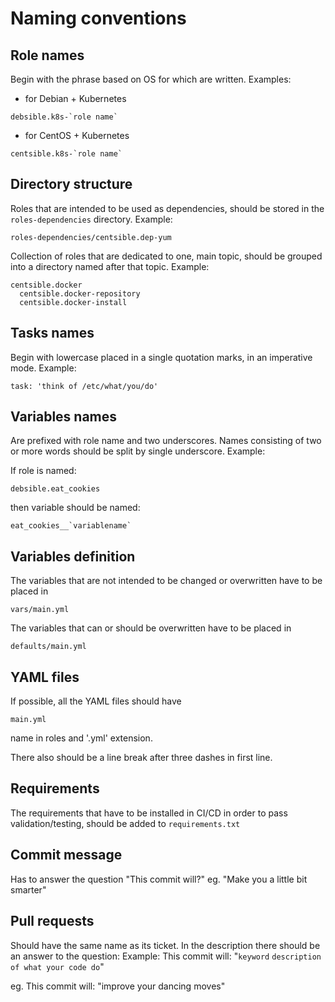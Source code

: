 # Naming conventions

## Role names
Begin with the phrase based on OS for which are written.
Examples:
- for Debian + Kubernetes
```
debsible.k8s-`role name`
```
- for CentOS + Kubernetes
```
centsible.k8s-`role name`
```
## Directory structure
Roles that are intended to be used as dependencies, should be stored in the `roles-dependencies` directory.
Example:
```
roles-dependencies/centsible.dep-yum
```
Collection of roles that are dedicated to one, main topic, should be grouped into a directory named after that topic.
Example:
```
centsible.docker
  centsible.docker-repository
  centsible.docker-install
```
## Tasks names
Begin with lowercase placed in a single quotation marks, in an imperative mode.
Example:
```
task: 'think of /etc/what/you/do'
```
## Variables names
Are prefixed with role name and two underscores. Names consisting of two or more words should be split by single underscore.
Example:

If role is named:
```
debsible.eat_cookies
```
then variable should be named:
```
eat_cookies__`variablename`
```
## Variables definition
The variables that are not intended to be changed or overwritten have to be placed in
```
vars/main.yml
```
The variables that can or should be overwritten have to be placed in
```
defaults/main.yml
```
## YAML files
If possible, all the YAML files should have
```
main.yml
```
name in roles and '.yml' extension.

There also should be a line break after three dashes in first line.
## Requirements
The requirements that have to be installed in CI/CD in order to pass validation/testing, should be added to `requirements.txt`
## Commit message
Has to answer the question "This commit will?"
eg. "Make you a little bit smarter"
## Pull requests
Should have the same name as its ticket.
In the description there should be an answer to the question:
Example:
  This commit will:
  "`keyword` `description of what your code do`"

eg. This commit will:
    "improve your dancing moves"
